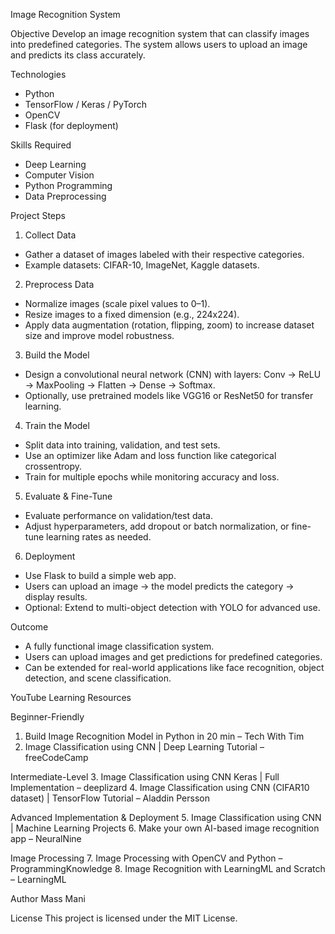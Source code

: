 Image Recognition System

Objective
Develop an image recognition system that can classify images into predefined categories. The system allows users to upload an image and predicts its class accurately.

Technologies
- Python
- TensorFlow / Keras / PyTorch
- OpenCV
- Flask (for deployment)

Skills Required
- Deep Learning
- Computer Vision
- Python Programming
- Data Preprocessing

Project Steps

1. Collect Data
- Gather a dataset of images labeled with their respective categories.
- Example datasets: CIFAR-10, ImageNet, Kaggle datasets.

2. Preprocess Data
- Normalize images (scale pixel values to 0–1).
- Resize images to a fixed dimension (e.g., 224x224).
- Apply data augmentation (rotation, flipping, zoom) to increase dataset size and improve model robustness.

3. Build the Model
- Design a convolutional neural network (CNN) with layers: Conv → ReLU → MaxPooling → Flatten → Dense → Softmax.
- Optionally, use pretrained models like VGG16 or ResNet50 for transfer learning.

4. Train the Model
- Split data into training, validation, and test sets.
- Use an optimizer like Adam and loss function like categorical crossentropy.
- Train for multiple epochs while monitoring accuracy and loss.

5. Evaluate & Fine-Tune
- Evaluate performance on validation/test data.
- Adjust hyperparameters, add dropout or batch normalization, or fine-tune learning rates as needed.

6. Deployment
- Use Flask to build a simple web app.
- Users can upload an image → the model predicts the category → display results.
- Optional: Extend to multi-object detection with YOLO for advanced use.

Outcome
- A fully functional image classification system.
- Users can upload images and get predictions for predefined categories.
- Can be extended for real-world applications like face recognition, object detection, and scene classification.

YouTube Learning Resources

Beginner-Friendly
1. Build Image Recognition Model in Python in 20 min – Tech With Tim
2. Image Classification using CNN | Deep Learning Tutorial – freeCodeCamp

Intermediate-Level
3. Image Classification using CNN Keras | Full Implementation – deeplizard
4. Image Classification using CNN (CIFAR10 dataset) | TensorFlow Tutorial – Aladdin Persson

Advanced Implementation & Deployment
5. Image Classification using CNN | Machine Learning Projects
6. Make your own AI-based image recognition app – NeuralNine

Image Processing
7. Image Processing with OpenCV and Python – ProgrammingKnowledge
8. Image Recognition with LearningML and Scratch – LearningML

Author
Mass Mani

License
This project is licensed under the MIT License.
